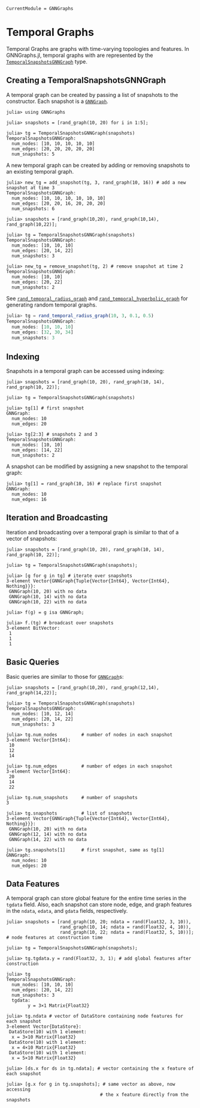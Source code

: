 ```@meta
CurrentModule = GNNGraphs
```

# Temporal Graphs

Temporal Graphs are graphs with time-varying topologies and features. In GNNGraphs.jl, temporal graphs with are represented by the [`TemporalSnapshotsGNNGraph`](@ref) type.

## Creating a TemporalSnapshotsGNNGraph

A temporal graph can be created by passing a list of snapshots to the constructor. Each snapshot is a [`GNNGraph`](@ref). 

```jldoctest temporal
julia> using GNNGraphs

julia> snapshots = [rand_graph(10, 20) for i in 1:5];

julia> tg = TemporalSnapshotsGNNGraph(snapshots)
TemporalSnapshotsGNNGraph:
  num_nodes: [10, 10, 10, 10, 10]
  num_edges: [20, 20, 20, 20, 20]
  num_snapshots: 5
```

A new temporal graph can be created by adding or removing snapshots to an existing temporal graph. 

```jldoctest temporal
julia> new_tg = add_snapshot(tg, 3, rand_graph(10, 16)) # add a new snapshot at time 3
TemporalSnapshotsGNNGraph:
  num_nodes: [10, 10, 10, 10, 10, 10]
  num_edges: [20, 20, 16, 20, 20, 20]
  num_snapshots: 6
```
```jldoctest temporal
julia> snapshots = [rand_graph(10,20), rand_graph(10,14), rand_graph(10,22)];

julia> tg = TemporalSnapshotsGNNGraph(snapshots)
TemporalSnapshotsGNNGraph:
  num_nodes: [10, 10, 10]
  num_edges: [20, 14, 22]
  num_snapshots: 3

julia> new_tg = remove_snapshot(tg, 2) # remove snapshot at time 2
TemporalSnapshotsGNNGraph:
  num_nodes: [10, 10]
  num_edges: [20, 22]
  num_snapshots: 2
```

See [`rand_temporal_radius_graph`](@ref) and [`rand_temporal_hyperbolic_graph`](@ref) for generating random temporal graphs. 

```julia
julia> tg = rand_temporal_radius_graph(10, 3, 0.1, 0.5)
TemporalSnapshotsGNNGraph:
  num_nodes: [10, 10, 10]
  num_edges: [32, 30, 34]
  num_snapshots: 3
``` 

## Indexing

Snapshots in a temporal graph can be accessed using indexing:

```jldoctest temporal
julia> snapshots = [rand_graph(10, 20), rand_graph(10, 14), rand_graph(10, 22)];

julia> tg = TemporalSnapshotsGNNGraph(snapshots)

julia> tg[1] # first snapshot
GNNGraph:
  num_nodes: 10
  num_edges: 20

julia> tg[2:3] # snapshots 2 and 3
TemporalSnapshotsGNNGraph:
  num_nodes: [10, 10]
  num_edges: [14, 22]
  num_snapshots: 2
```

A snapshot can be modified by assigning a new snapshot to the temporal graph:

```jldoctest temporal
julia> tg[1] = rand_graph(10, 16) # replace first snapshot
GNNGraph:
  num_nodes: 10
  num_edges: 16
```

## Iteration and Broadcasting

Iteration and broadcasting over a temporal graph is similar to that of a vector of snapshots:

```jldoctest temporal
julia> snapshots = [rand_graph(10, 20), rand_graph(10, 14), rand_graph(10, 22)];

julia> tg = TemporalSnapshotsGNNGraph(snapshots);

julia> [g for g in tg] # iterate over snapshots
3-element Vector{GNNGraph{Tuple{Vector{Int64}, Vector{Int64}, Nothing}}}:
 GNNGraph(10, 20) with no data
 GNNGraph(10, 14) with no data
 GNNGraph(10, 22) with no data

julia> f(g) = g isa GNNGraph;

julia> f.(tg) # broadcast over snapshots
3-element BitVector:
 1
 1
 1
```

## Basic Queries

Basic queries are similar to those for [`GNNGraph`](@ref)s:
```jldoctest temporal
julia> snapshots = [rand_graph(10,20), rand_graph(12,14), rand_graph(14,22)];

julia> tg = TemporalSnapshotsGNNGraph(snapshots)
TemporalSnapshotsGNNGraph:
  num_nodes: [10, 12, 14]
  num_edges: [20, 14, 22]
  num_snapshots: 3

julia> tg.num_nodes         # number of nodes in each snapshot
3-element Vector{Int64}:
 10
 12
 14

julia> tg.num_edges         # number of edges in each snapshot
3-element Vector{Int64}:
 20
 14
 22

julia> tg.num_snapshots     # number of snapshots
3

julia> tg.snapshots         # list of snapshots
3-element Vector{GNNGraph{Tuple{Vector{Int64}, Vector{Int64}, Nothing}}}:
 GNNGraph(10, 20) with no data
 GNNGraph(12, 14) with no data
 GNNGraph(14, 22) with no data

julia> tg.snapshots[1]      # first snapshot, same as tg[1]
GNNGraph:
  num_nodes: 10
  num_edges: 20
```

## Data Features
A temporal graph can store global feature for the entire time series in the `tgdata` field.
Also, each snapshot can store node, edge, and graph features in the `ndata`, `edata`, and `gdata` fields, respectively. 

```jldoctest temporal
julia> snapshots = [rand_graph(10, 20; ndata = rand(Float32, 3, 10)), 
                    rand_graph(10, 14; ndata = rand(Float32, 4, 10)), 
                    rand_graph(10, 22; ndata = rand(Float32, 5, 10))]; # node features at construction time

julia> tg = TemporalSnapshotsGNNGraph(snapshots);

julia> tg.tgdata.y = rand(Float32, 3, 1); # add global features after construction

julia> tg
TemporalSnapshotsGNNGraph:
  num_nodes: [10, 10, 10]
  num_edges: [20, 14, 22]
  num_snapshots: 3
  tgdata:
        y = 3×1 Matrix{Float32}

julia> tg.ndata # vector of DataStore containing node features for each snapshot
3-element Vector{DataStore}:
 DataStore(10) with 1 element:
  x = 3×10 Matrix{Float32}
 DataStore(10) with 1 element:
  x = 4×10 Matrix{Float32}
 DataStore(10) with 1 element:
  x = 5×10 Matrix{Float32}

julia> [ds.x for ds in tg.ndata]; # vector containing the x feature of each snapshot

julia> [g.x for g in tg.snapshots]; # same vector as above, now accessing 
                                   # the x feature directly from the snapshots
```
